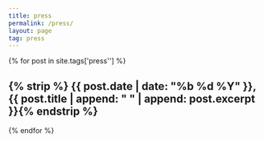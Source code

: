 ```yaml
---
title: press
permalink: /press/
layout: page
tag: press
---
```



{% for post in site.tags['press''] %}
<h2>{% strip %} {{ post.date | date: "%b %d %Y" }}, {{ post.title | append: " " | append: post.excerpt }}{% endstrip %}</h2>
{% endfor %}
